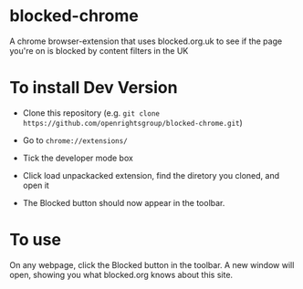 blocked-chrome
==============

A chrome browser-extension that uses blocked.org.uk to see if the page you're on is blocked by content filters in the UK

To install Dev Version
======================

* Clone this repository (e.g. `git clone https://github.com/openrightsgroup/blocked-chrome.git`)

* Go to `chrome://extensions/`

* Tick the developer mode box

* Click load unpackacked extension, find the diretory you cloned, and open it

* The Blocked button should now appear in the toolbar.

To use
======

On any webpage, click the Blocked button in the toolbar. A new window will open, showing you what blocked.org knows about this site.
